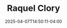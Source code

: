 ---
title: Raquel Clory
date: 2025-04-07T14:50:11-04:00
aliases: 
  - /people/raquel-lopez-clory
  - /people/raquel-lopez
other_names: 
 - Raquel Lopez Clory
  - Raquel Lopez
featured_image: Raquel-Clory.webp
featured_image_attr: 
featured_image_attr_link: 
featured_image_alt: 
featured_image_caption: 
Socials:
  Facebook: 
  Twitter: 
  Instagram: mrs_raqclory
  LinkedIn: 
  IBDB: 
  IMDb:
  Backstage: RaquelLopez
  YouTube: "@RaqstarStudios"
  Website: 
---